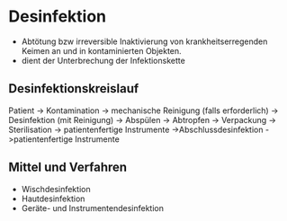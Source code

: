 # Desinfektion
+ Abtötung bzw irreversible Inaktivierung von krankheitserregenden Keimen an und in kontaminierten Objekten.
+ dient der Unterbrechung der Infektionskette

## Desinfektionskreislauf
Patient -> Kontamination -> mechanische Reinigung (falls erforderlich) -> Desinfektion (mit Reinigung) -> Abspülen -> Abtropfen
-> Verpackung -> Sterilisation -> patientenfertige Instrumente
->Abschlussdesinfektion ->patientenfertige Instrumente

## Mittel und Verfahren
+ Wischdesinfektion
+ Hautdesinfektion
+ Geräte- und Instrumentendesinfektion
